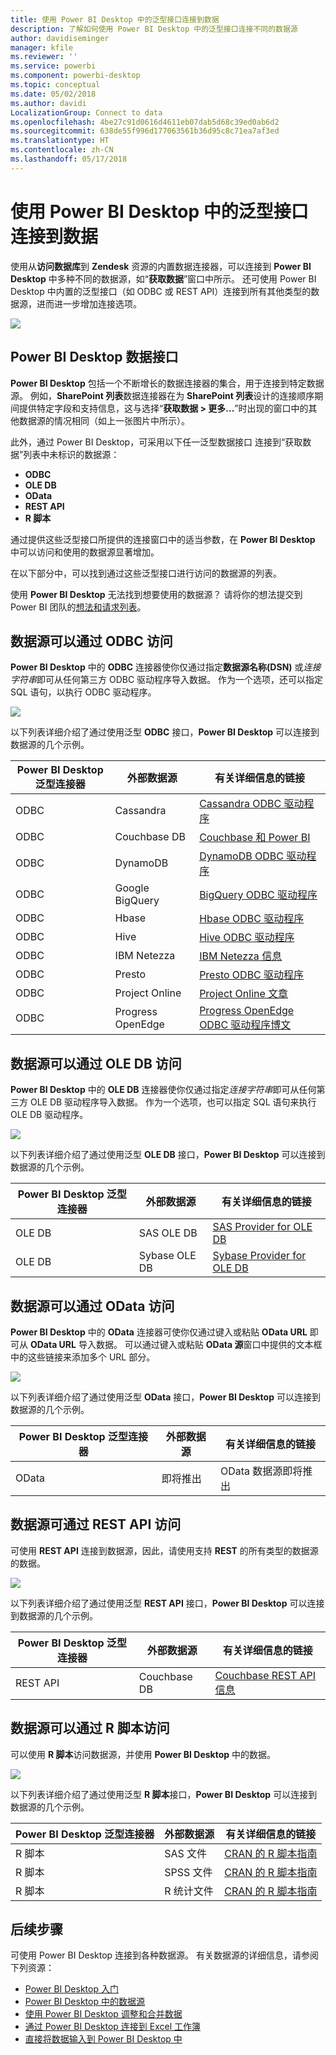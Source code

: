 ```yaml
---
title: 使用 Power BI Desktop 中的泛型接口连接到数据
description: 了解如何使用 Power BI Desktop 中的泛型接口连接不同的数据源
author: davidiseminger
manager: kfile
ms.reviewer: ''
ms.service: powerbi
ms.component: powerbi-desktop
ms.topic: conceptual
ms.date: 05/02/2018
ms.author: davidi
LocalizationGroup: Connect to data
ms.openlocfilehash: 4be27c91d0616d4611eb07dab5d68c39ed0ab6d2
ms.sourcegitcommit: 638de55f996d177063561b36d95c8c71ea7af3ed
ms.translationtype: HT
ms.contentlocale: zh-CN
ms.lasthandoff: 05/17/2018
---
```

# <a name="connect-to-data-using-generic-interfaces-in-power-bi-desktop"></a>使用 Power BI Desktop 中的泛型接口连接到数据
使用从**访问数据库**到 **Zendesk** 资源的内置数据连接器，可以连接到 **Power BI Desktop** 中多种不同的数据源，如“**获取数据**”窗口中所示。 还可使用 Power BI Desktop 中内置的泛型接口（如 ODBC 或 REST API）连接到所有其他类型的数据源，进而进一步增加连接选项。

![](media/desktop-connect-using-generic-interfaces/generic-data-interfaces_1.png)

## <a name="power-bi-desktop-data-interfaces"></a>Power BI Desktop 数据接口
**Power BI Desktop** 包括一个不断增长的数据连接器的集合，用于连接到特定数据源。 例如，**SharePoint 列表**数据连接器在为 **SharePoint 列表**设计的连接顺序期间提供特定字段和支持信息，这与选择“**获取数据 > 更多...**”时出现的窗口中的其他数据源的情况相同（如上一张图片中所示）。

此外，通过 Power BI Desktop，可采用以下任一泛型数据接口 连接到“获取数据”列表中未标识的数据源：

* **ODBC**
* **OLE DB**
* **OData**
* **REST API**
* **R 脚本**

通过提供这些泛型接口所提供的连接窗口中的适当参数，在 **Power BI Desktop** 中可以访问和使用的数据源显著增加。

在以下部分中，可以找到通过这些泛型接口进行访问的数据源的列表。

使用 **Power BI Desktop** 无法找到想要使用的数据源？ 请将你的想法提交到 Power BI 团队的[想法和请求列表](https://ideas.powerbi.com/)。

## <a name="data-sources-accessible-through-odbc"></a>数据源可以通过 ODBC 访问
**Power BI Desktop** 中的 **ODBC** 连接器使你仅通过指定**数据源名称(DSN)** 或*连接字符串*即可从任何第三方 ODBC 驱动程序导入数据。 作为一个选项，还可以指定 SQL 语句，以执行 ODBC 驱动程序。

![](media/desktop-connect-using-generic-interfaces/generic-data-interfaces_2.png)

以下列表详细介绍了通过使用泛型 **ODBC** 接口，**Power BI Desktop** 可以连接到数据源的几个示例。

| Power BI Desktop 泛型连接器 | 外部数据源 | 有关详细信息的链接 |
| --- | --- | --- |
| ODBC |Cassandra |[Cassandra ODBC 驱动程序](http://www.simba.com/drivers/cassandra-odbc-jdbc/) |
| ODBC |Couchbase DB |[Couchbase 和 Power BI](https://powerbi.microsoft.com/en-us/blog/visualizing-data-from-couchbase-server-v4-using-power-bi/) |
| ODBC |DynamoDB |[DynamoDB ODBC 驱动程序](http://www.simba.com/drivers/dynamodb-odbc-jdbc/) |
| ODBC |Google BigQuery |[BigQuery ODBC 驱动程序](http://www.simba.com/drivers/bigquery-odbc-jdbc/) |
| ODBC |Hbase |[Hbase ODBC 驱动程序](http://www.simba.com/drivers/hbase-odbc-jdbc/) |
| ODBC |Hive |[Hive ODBC 驱动程序](http://www.simba.com/drivers/hive-odbc-jdbc/) |
| ODBC |IBM Netezza |[IBM Netezza 信息](https://www.ibm.com/support/knowledgecenter/SSULQD_7.2.1/com.ibm.nz.datacon.doc/c_datacon_plg_overview.html) |
| ODBC |Presto |[Presto ODBC 驱动程序](http://www.simba.com/drivers/presto-odbc-jdbc/) |
| ODBC |Project Online |[Project Online 文章](desktop-project-online-connect-to-data.md) |
| ODBC |Progress OpenEdge |[Progress OpenEdge ODBC 驱动程序博文](https://na01.safelinks.protection.outlook.com/?url=https%3A%2F%2Fwww.progress.com%2Fblogs%2Fconnect-microsoft-power-bi-to-openedge-via-odbc-driver&data=02%7C01%7CMatt.Masson%40microsoft.com%7C5e63742e6c454308b58a08d4034b5923%7C72f988bf86f141af91ab2d7cd011db47%7C1%7C0%7C636137069555329811&sdata=gSu2Rq3vZ0uBVOgjaXxd8Y3uBf%2B8DidX6PG33jwAduY%3D&reserved=0) |

## <a name="data-sources-accessible-through-ole-db"></a>数据源可以通过 OLE DB 访问
**Power BI Desktop** 中的 **OLE DB** 连接器使你仅通过指定*连接字符串*即可从任何第三方 OLE DB 驱动程序导入数据。 作为一个选项，也可以指定 SQL 语句来执行 OLE DB 驱动程序。

![](media/desktop-connect-using-generic-interfaces/generic-data-interfaces_3.png)

以下列表详细介绍了通过使用泛型 **OLE DB** 接口，**Power BI Desktop** 可以连接到数据源的几个示例。

| Power BI Desktop 泛型连接器 | 外部数据源 | 有关详细信息的链接 |
| --- | --- | --- |
| OLE DB |SAS OLE DB |[SAS Provider for OLE DB](https://support.sas.com/downloads/package.htm?pid=648) |
| OLE DB |Sybase OLE DB |[Sybase Provider for OLE DB](http://infocenter.sybase.com/help/index.jsp?topic=/com.sybase.infocenter.dc35888.1550/doc/html/jon1256941734395.html) |

## <a name="data-sources-accessible-through-odata"></a>数据源可以通过 OData 访问
**Power BI Desktop** 中的 **OData** 连接器可使你仅通过键入或粘贴 **OData URL** 即可从 **OData URL** 导入数据。 可以通过键入或粘贴 **OData 源**窗口中提供的文本框中的这些链接来添加多个 URL 部分。

![](media/desktop-connect-using-generic-interfaces/generic-data-interfaces_4.png)

以下列表详细介绍了通过使用泛型 **OData** 接口，**Power BI Desktop** 可以连接到数据源的几个示例。

| Power BI Desktop 泛型连接器 | 外部数据源 | 有关详细信息的链接 |
| --- | --- | --- |
| OData |即将推出 |OData 数据源即将推出 |

## <a name="data-sources-accessible-through-rest-apis"></a>数据源可通过 REST API 访问
可使用 **REST API** 连接到数据源，因此，请使用支持 **REST** 的所有类型的数据源的数据。

![](media/desktop-connect-using-generic-interfaces/generic-data-interfaces_5.png)

以下列表详细介绍了通过使用泛型 **REST API** 接口，**Power BI Desktop** 可以连接到数据源的几个示例。

| Power BI Desktop 泛型连接器 | 外部数据源 | 有关详细信息的链接 |
| --- | --- | --- |
| REST API |Couchbase DB |[Couchbase REST API 信息](https://powerbi.microsoft.com/en-us/blog/visualizing-data-from-couchbase-server-v4-using-power-bi/) |

## <a name="data-sources-accessible-through-r-script"></a>数据源可以通过 R 脚本访问
可以使用 **R 脚本**访问数据源，并使用 **Power BI Desktop** 中的数据。

![](media/desktop-connect-using-generic-interfaces/r-scripts-2.png)

以下列表详细介绍了通过使用泛型 **R 脚本**接口，**Power BI Desktop** 可以连接到数据源的几个示例。

| Power BI Desktop 泛型连接器 | 外部数据源 | 有关详细信息的链接 |
| --- | --- | --- |
| R 脚本 |SAS 文件 |[CRAN 的 R 脚本指南](https://cran.r-project.org/doc/manuals/R-data.html) |
| R 脚本 |SPSS 文件 |[CRAN 的 R 脚本指南](https://cran.r-project.org/doc/manuals/R-data.html) |
| R 脚本 |R 统计文件 |[CRAN 的 R 脚本指南](https://cran.r-project.org/doc/manuals/R-data.html) |

## <a name="next-steps"></a>后续步骤
可使用 Power BI Desktop 连接到各种数据源。 有关数据源的详细信息，请参阅下列资源：

* [Power BI Desktop 入门](desktop-getting-started.md)
* [Power BI Desktop 中的数据源](desktop-data-sources.md)
* [使用 Power BI Desktop 调整和合并数据](desktop-shape-and-combine-data.md)
* [通过 Power BI Desktop 连接到 Excel 工作簿](desktop-connect-excel.md)   
* [直接将数据输入到 Power BI Desktop 中](desktop-enter-data-directly-into-desktop.md)   

